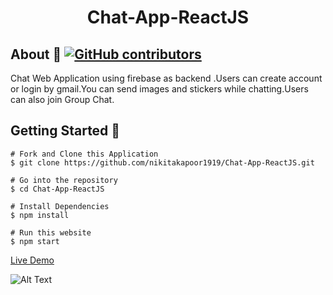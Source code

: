 <b><h1 align=center> Chat-App-ReactJS </h1></b>

## <strong>About 🚩 [![GitHub contributors](https://img.shields.io/github/contributors/nikitakapoor1919/Chat-App-ReactJS.svg)](https://github.com/nikitakapoor1919/Chat-App-ReactJS/graphs/contributors/)</strong>
Chat Web Application using firebase as backend .Users can create account or login by gmail.You can send images and stickers while chatting.Users can also join Group Chat.

## <strong>Getting Started</strong> 🚀 
```
# Fork and Clone this Application
$ git clone https://github.com/nikitakapoor1919/Chat-App-ReactJS.git

# Go into the repository
$ cd Chat-App-ReactJS

# Install Dependencies
$ npm install

# Run this website 
$ npm start
```

<a href='https://react-chatapp-22693.firebaseapp.com/'>Live Demo</a>

![Alt Text](https://media4.giphy.com/media/ibdnpzxWVq2jAzJSPJ/200w.webp)
